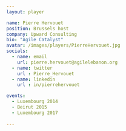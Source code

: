 ```yaml
---
layout: player

name: Pierre Hervouet
position: Brussels host
company: Upward Consulting
bio: "Agile Catalyst"
avatar: /images/players/PierreHervouet.jpg
socials:
  - name: email
    url: pierre.hervouet@agilelebanon.org
  - name: twitter
    url : Pierre_Hervouet
  - name: linkedin
    url : in/pierrehervouet

events:
  - Luxembourg 2014
  - Beirut 2015
  - Luxembourg 2017
  
---
```

